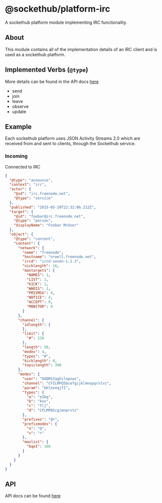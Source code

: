 # @sockethub/platform-irc

A sockethub platform module implementing IRC functionality.

## About

This module contains all of the implementation details of an IRC client and is
used as a sockethub platform.

## Implemented Verbs (`@type`)

More details can be found in the API docs [here](API.md)

- send
- join
- leave
- observe
- update

## Example

Each sockethub platform uses JSON Activity Streams 2.0 which are received from
and sent to clients, through the Sockethub service.

### Incoming

Connected to IRC

```json
{
  "@type": "announce",
  "context": "irc",
  "actor": {
    "@id": "irc.freenode.net",
    "@type": "service"
  },
  "published": "2015-05-20T22:32:06.212Z",
  "target": {
    "@id": "foobar@irc.freenode.net",
    "@type": "person",
    "displayName": "Foobar McUser"
  },
  "object": {
    "@type": "content",
    "content": {
      "network": {
        "name": "freenode",
        "hostname": "orwell.freenode.net",
        "ircd": "ircd-seven-1.1.3",
        "nicklength": 16,
        "maxtargets": {
          "NAMES": 1,
          "LIST": 1,
          "KICK": 1,
          "WHOIS": 1,
          "PRIVMSG": 4,
          "NOTICE": 4,
          "ACCEPT": 0,
          "MONITOR": 0
        }
      },
      "channel": {
        "idlength": {
        },
        "limit": {
          "#": 120
        },
        "length": 50,
        "modes": 4,
        "types": "#",
        "kicklength": 0,
        "topiclength": 390
      },
      "modes": {
        "user": "DOQRSZaghilopswz",
        "channel": "CFILMPQSbcefgijklmnopqrstvz",
        "param": "bkloveqjfI",
        "types": {
          "a": "eIbq",
          "b": "kov",
          "c": "flj",
          "d": "CFLMPQScgimnprstz"
        },
        "prefixes": "@+",
        "prefixmodes": {
          "o": "@",
          "v": "+"
        },
        "maxlist": {
          "bqeI": 100
        }
      }
    }
  }
}
```

## API

API docs can be found [here](API.md)
